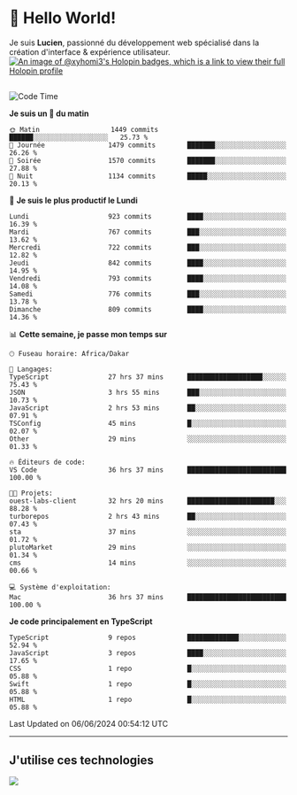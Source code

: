 # 👋 Hello World!

Je suis **Lucien**, passionné du développement web spécialisé dans la création d'interface & expérience utilisateur.
[![An image of @xyhomi3's Holopin badges, which is a link to view their full Holopin profile](https://holopin.me/xyhomi3)](https://holopin.io/@xyhomi3)

##

<!--START_SECTION:waka-->
![Code Time](http://img.shields.io/badge/Code%20Time-1%2C262%20hrs%207%20mins-blue)

**Je suis un 🐤 du matin** 

```text
🌞 Matin                  1449 commits        ██████░░░░░░░░░░░░░░░░░░░   25.73 % 
🌆 Journée                1479 commits        ███████░░░░░░░░░░░░░░░░░░   26.26 % 
🌃 Soirée                 1570 commits        ███████░░░░░░░░░░░░░░░░░░   27.88 % 
🌙 Nuit                   1134 commits        █████░░░░░░░░░░░░░░░░░░░░   20.13 % 
```
📅 **Je suis le plus productif le Lundi** 

```text
Lundi                    923 commits         ████░░░░░░░░░░░░░░░░░░░░░   16.39 % 
Mardi                    767 commits         ███░░░░░░░░░░░░░░░░░░░░░░   13.62 % 
Mercredi                 722 commits         ███░░░░░░░░░░░░░░░░░░░░░░   12.82 % 
Jeudi                    842 commits         ████░░░░░░░░░░░░░░░░░░░░░   14.95 % 
Vendredi                 793 commits         ████░░░░░░░░░░░░░░░░░░░░░   14.08 % 
Samedi                   776 commits         ███░░░░░░░░░░░░░░░░░░░░░░   13.78 % 
Dimanche                 809 commits         ████░░░░░░░░░░░░░░░░░░░░░   14.36 % 
```


📊 **Cette semaine, je passe mon temps sur** 

```text
🕑︎ Fuseau horaire: Africa/Dakar

💬 Langages: 
TypeScript               27 hrs 37 mins      ███████████████████░░░░░░   75.43 % 
JSON                     3 hrs 55 mins       ███░░░░░░░░░░░░░░░░░░░░░░   10.73 % 
JavaScript               2 hrs 53 mins       ██░░░░░░░░░░░░░░░░░░░░░░░   07.91 % 
TSConfig                 45 mins             █░░░░░░░░░░░░░░░░░░░░░░░░   02.07 % 
Other                    29 mins             ░░░░░░░░░░░░░░░░░░░░░░░░░   01.33 % 

🔥 Éditeurs de code: 
VS Code                  36 hrs 37 mins      █████████████████████████   100.00 % 

🐱‍💻 Projets: 
ouest-labs-client        32 hrs 20 mins      ██████████████████████░░░   88.28 % 
turborepos               2 hrs 43 mins       ██░░░░░░░░░░░░░░░░░░░░░░░   07.43 % 
sta                      37 mins             ░░░░░░░░░░░░░░░░░░░░░░░░░   01.72 % 
plutoMarket              29 mins             ░░░░░░░░░░░░░░░░░░░░░░░░░   01.34 % 
cms                      14 mins             ░░░░░░░░░░░░░░░░░░░░░░░░░   00.66 % 

💻 Système d'exploitation: 
Mac                      36 hrs 37 mins      █████████████████████████   100.00 % 
```

**Je code principalement en TypeScript** 

```text
TypeScript               9 repos             █████████████░░░░░░░░░░░░   52.94 % 
JavaScript               3 repos             ████░░░░░░░░░░░░░░░░░░░░░   17.65 % 
CSS                      1 repo              █░░░░░░░░░░░░░░░░░░░░░░░░   05.88 % 
Swift                    1 repo              █░░░░░░░░░░░░░░░░░░░░░░░░   05.88 % 
HTML                     1 repo              █░░░░░░░░░░░░░░░░░░░░░░░░   05.88 % 
```




 Last Updated on 06/06/2024 00:54:12 UTC
<!--END_SECTION:waka-->
---

## J'utilise ces technologies

<p align="left">
  <a href="https://skillicons.dev">
    <img src="https://skillicons.dev/icons?i=ts,js,md,scss,tailwind,react,docker,express,astro,vite,nextjs,vercel,figma,ableton" />
  </a>
</p>

